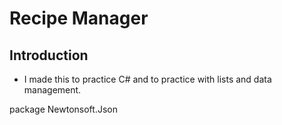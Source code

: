 # Recipe Manager


## Introduction

- I made this to practice C# and to practice with lists and data management.





package Newtonsoft.Json